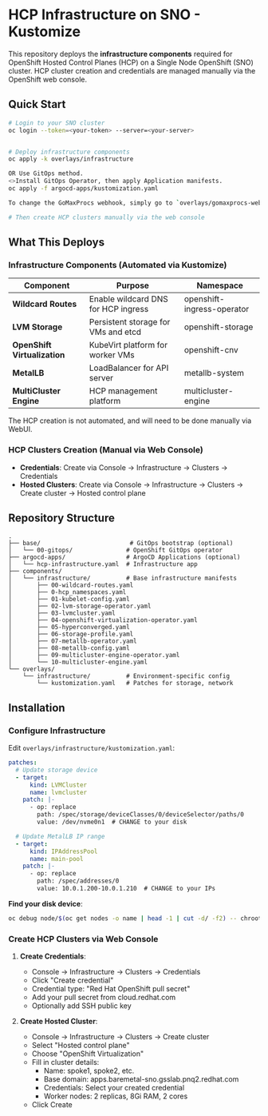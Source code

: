 # HCP Infrastructure on SNO - Kustomize

This repository deploys the **infrastructure components** required for OpenShift Hosted Control Planes (HCP) on a Single Node OpenShift (SNO) cluster. HCP cluster creation and credentials are managed manually via the OpenShift web console.

## Quick Start

```bash
# Login to your SNO cluster
oc login --token=<your-token> --server=<your-server>


# Deploy infrastructure components
oc apply -k overlays/infrastructure

OR Use GitOps method.
<>Install GitOps Operator, then apply Application manifests.
oc apply -f argocd-apps/kustomization.yaml

To change the GoMaxProcs webhook, simply go to `overlays/gomaxprocs-webhook/kustomization.yaml` and change the patch section. 

# Then create HCP clusters manually via the web console
```

## What This Deploys

### Infrastructure Components (Automated via Kustomize)

| Component | Purpose | Namespace |
|-----------|---------|-----------|
| **Wildcard Routes** | Enable wildcard DNS for HCP ingress | openshift-ingress-operator |
| **LVM Storage** | Persistent storage for VMs and etcd | openshift-storage |
| **OpenShift Virtualization** | KubeVirt platform for worker VMs | openshift-cnv |
| **MetalLB** | LoadBalancer for API server | metallb-system |
| **MultiCluster Engine** | HCP management platform | multicluster-engine |

The HCP creation is not automated, and will need to be done manually via WebUI.

### HCP Clusters Creation (Manual via Web Console)

- **Credentials**: Create via Console → Infrastructure → Clusters → Credentials
- **Hosted Clusters**: Create via Console → Infrastructure → Clusters → Create cluster → Hosted control plane

## Repository Structure

```
.
├── base/                         # GitOps bootstrap (optional)
│   └── 00-gitops/               # OpenShift GitOps operator
├── argocd-apps/                 # ArgoCD Applications (optional)
│   └── hcp-infrastructure.yaml  # Infrastructure app
├── components/
│   └── infrastructure/          # Base infrastructure manifests
│       ├── 00-wildcard-routes.yaml
│       ├── 0-hcp_namespaces.yaml
│       ├── 01-kubelet-config.yaml
│       ├── 02-lvm-storage-operator.yaml
│       ├── 03-lvmcluster.yaml
│       ├── 04-openshift-virtualization-operator.yaml
│       ├── 05-hyperconverged.yaml
│       ├── 06-storage-profile.yaml
│       ├── 07-metallb-operator.yaml
│       ├── 08-metallb-config.yaml
│       ├── 09-multicluster-engine-operator.yaml
│       └── 10-multicluster-engine.yaml
└── overlays/
    └── infrastructure/          # Environment-specific config
        └── kustomization.yaml   # Patches for storage, network
```

## Installation

### Configure Infrastructure

Edit `overlays/infrastructure/kustomization.yaml`:

```yaml
patches:
  # Update storage device
  - target:
      kind: LVMCluster
      name: lvmcluster
    patch: |-
      - op: replace
        path: /spec/storage/deviceClasses/0/deviceSelector/paths/0
        value: /dev/nvme0n1  # CHANGE to your disk

  # Update MetalLB IP range
  - target:
      kind: IPAddressPool
      name: main-pool
    patch: |-
      - op: replace
        path: /spec/addresses/0
        value: 10.0.1.200-10.0.1.210  # CHANGE to your IPs
```

**Find your disk device**:
```bash
oc debug node/$(oc get nodes -o name | head -1 | cut -d/ -f2) -- chroot /host lsblk
```



### Create HCP Clusters via Web Console

1. **Create Credentials**:
   - Console → Infrastructure → Clusters → Credentials
   - Click "Create credential"
   - Credential type: "Red Hat OpenShift pull secret"
   - Add your pull secret from cloud.redhat.com
   - Optionally add SSH public key

2. **Create Hosted Cluster**:
   - Console → Infrastructure → Clusters → Create cluster
   - Select "Hosted control plane"
   - Choose "OpenShift Virtualization"
   - Fill in cluster details:
     - Name: spoke1, spoke2, etc.
     - Base domain: apps.baremetal-sno.gsslab.pnq2.redhat.com
     - Credentials: Select your created credential
     - Worker nodes: 2 replicas, 8Gi RAM, 2 cores
   - Click Create


